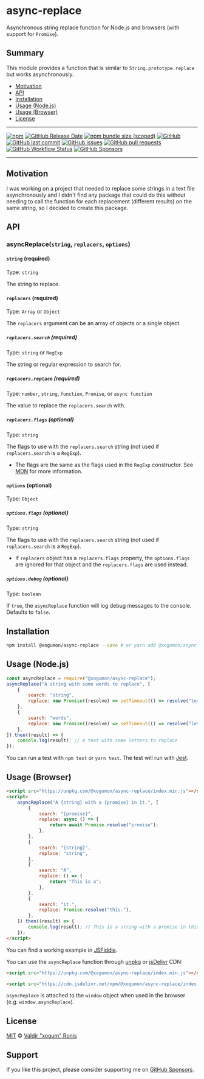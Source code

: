 # async-replace

Asynchronous string replace function for Node.js and browsers (with support for `Promise`).

## Summary

This module provides a function that is similar to `String.prototype.replace` but works asynchronously.

- [Motivation](#motivation)
- [API](#api)
- [Installation](#installation)
- [Usage (Node.js)](#usage-nodejs)
- [Usage (Browser)](#usage-browser)
- [License](#license)

---

[![npm](https://img.shields.io/npm/v/@xogumon/async-replace)](https://npmjs.com/package/@xogumon/async-replace) [![GitHub Release Date](https://img.shields.io/github/release-date/xogumon/async-replace)](https://github.com/xogumon/async-replace/releases) [![npm bundle size (scoped)](https://img.shields.io/bundlephobia/min/@xogumon/async-replace)](https://unpkg.com/@xogumon/async-replace/index.min.js) [![GitHub](https://img.shields.io/github/license/xogumon/async-replace)](LICENSE) [![GitHub last commit](https://img.shields.io/github/last-commit/xogumon/async-replace)](https://github.com/xogumon/async-replace) [![GitHub issues](https://img.shields.io/github/issues/xogumon/async-replace?color=red)](https://github.com/xogumon/async-replace/issues) [![GitHub pull requests](https://img.shields.io/github/issues-pr/xogumon/async-replace)](https://github.com/xogumon/async-replace/pulls) [![GitHub Workflow Status](https://img.shields.io/github/workflow/status/xogumon/async-replace/Tests)](https://github.com/xogumon/async-replace) [![GitHub Sponsors](https://img.shields.io/github/sponsors/xogumon)](https://github.com/sponsors/xogumon)

---

## Motivation

I was working on a project that needed to replace some strings in a text file asynchronously and I didn't find any package that could do this without needing to call the function for each replacement (different results) on the same string, so I decided to create this package.

## API

### asyncReplace(`string`, `replacers`, `options`)

#### `string` (required)

Type: `string`

The string to replace.

#### `replacers` (required)

Type: `Array` or `Object`

The `replacers` argument can be an array of objects or a single object.

##### `replacers.search` (required)

Type: `string` or `RegExp`

The string or regular expression to search for.

##### `replacers.replace` (required)

Type: `number`, `string`, `function`, `Promise`, or `async function`

The value to replace the `replacers.search` with.

##### `replacers.flags` (optional)

Type: `string`

The flags to use with the `replacers.search` string (not used if `replacers.search` is a `RegExp`).

- The flags are the same as the flags used in the `RegExp` constructor. See [MDN](https://developer.mozilla.org/en-US/docs/Web/JavaScript/Reference/Global_Objects/RegExp) for more information.

#### `options` (optional)

Type: `Object`

##### `options.flags` (optional)

Type: `string`

The flags to use with the `replacers.search` string (not used if `replacers.search` is a `RegExp`).

- If `replacers` object has a `replacers.flags` property, the `options.flags` are ignored for that object and the `replacers.flags` are used instead.

##### `options.debug` (optional)

Type: `boolean`

If `true`, the `asyncReplace` function will log debug messages to the console. Defaults to `false`.

## Installation

```bash
npm install @xogumon/async-replace --save # or yarn add @xogumon/async-replace
```

## Usage (Node.js)

```js
const asyncReplace = require("@xogumon/async-replace");
asyncReplace("A string with some words to replace", [
	{
		search: "string",
		replace: new Promise((resolve) => setTimeout(() => resolve("text"), 1000)),
	},
	{
		search: "words",
		replace: new Promise((resolve) => setTimeout(() => resolve("letters"), 1000)),
	},
]).then((result) => {
	console.log(result); // A text with some letters to replace
});
```

You can run a test with `npm test` or `yarn test`. The test will run with [Jest](https://jestjs.io/).

## Usage (Browser)

```html
<script src="https://unpkg.com/@xogumon/async-replace/index.min.js"></script>
<script>
	asyncReplace("A {string} with a {promise} in it.", [
		{
			search: "{promise}",
			replace: async () => {
				return await Promise.resolve("promise");
			},
		},
		{
			search: "{string}",
			replace: "string",
		},
		{
			search: "A",
			replace: () => {
				return "This is a";
			},
		},
		{
			search: "it.",
			replace: Promise.resolve("this."),
		},
	]).then((result) => {
		console.log(result); // This is a string with a promise in this.
	});
</script>
```

You can find a working example in [JSFiddle](https://jsfiddle.net/xogum/sm4709hz/).

You can use the `asyncReplace` function through [unpkg](https://unpkg.com/) or [jsDelivr](https://www.jsdelivr.com/) CDN:

```html
<script src="https://unpkg.com/@xogumon/async-replace/index.min.js"></script>
```

```html
<script src="https://cdn.jsdelivr.net/npm/@xogumon/async-replace/index.min.js"></script>
```

`asyncReplace` is attached to the `window` object when used in the browser (e.g. `window.asyncReplace`).

## License

[MIT](LICENSE) © [Valdir "xogum" Ronis](https://github.com/xogumon)

## Support

If you like this project, please consider supporting me on [GitHub Sponsors](https://github.com/sponsors/xogumon).
